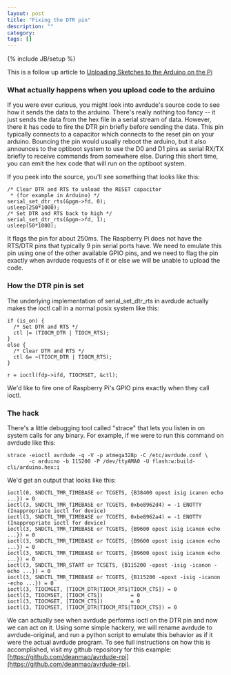 ```yaml
---
layout: post
title: "Fixing the DTR pin"
description: ""
category: 
tags: []
---
```

{% include JB/setup %}

This is a follow up article to [Uploading Sketches to the Arduino on the Pi](/2012/08/10/uploading-sketches-to-the-arduino-on-the-pi/)

### What actually happens when you upload code to the arduino

If you were ever curious, you might look into avrdude's source code to see how it sends the data to the arduino.  There's really
nothing too fancy -- it just sends the data from the hex file in a serial stream of data.  However, there it has code to fire
the DTR pin briefly before sending the data.  This pin typically connects to a capacitor which connects to the reset pin
on your arduino.  Bouncing the pin would usually reboot the arduino, but it also announces to the optiboot system to use
the D0 and D1 pins as serial RX/TX briefly to receive commands from somewhere else.  During this short time, you can emit
the hex code that will run on the optiboot system.

If you peek into the source, you'll see something that looks like this:

    /* Clear DTR and RTS to unload the RESET capacitor 
     * (for example in Arduino) */
    serial_set_dtr_rts(&pgm->fd, 0);
    usleep(250*1000);
    /* Set DTR and RTS back to high */
    serial_set_dtr_rts(&pgm->fd, 1);
    usleep(50*1000);

It flags the pin for about 250ms.  The Raspberry Pi does not have the RTS/DTR pins that typically 9 pin serial ports have.  We need
to emulate this pin using one of the other available GPIO pins, and we need to flag the pin exactly when avrdude requests of it or
else we will be unable to upload the code.

### How the DTR pin is set

The underlying implementation of serial_set_dtr_rts in avrdude actually makes the ioctl call in a normal posix system like this:

    if (is_on) {
      /* Set DTR and RTS */
      ctl |= (TIOCM_DTR | TIOCM_RTS);
    }
    else {
      /* Clear DTR and RTS */
      ctl &= ~(TIOCM_DTR | TIOCM_RTS);
    }

    r = ioctl(fdp->ifd, TIOCMSET, &ctl);

We'd like to fire one of Raspberry Pi's GPIO pins exactly when they call ioctl.

### The hack

There's a little debugging tool called "strace" that lets you listen in on system calls for any binary.  For example, if we were to
run this command on avrdude like this:

    strace -eioctl avrdude -q -V -p atmega328p -C /etc/avrdude.conf \
           -c arduino -b 115200 -P /dev/ttyAMA0 -U flash:w:build-cli/arduino.hex:i

We'd get an output that looks like this:

    ioctl(0, SNDCTL_TMR_TIMEBASE or TCGETS, {B38400 opost isig icanon echo ...}) = 0
    ioctl(3, SNDCTL_TMR_TIMEBASE or TCGETS, 0xbe8962d4) = -1 ENOTTY (Inappropriate ioctl for device)
    ioctl(3, SNDCTL_TMR_TIMEBASE or TCGETS, 0xbe8962a4) = -1 ENOTTY (Inappropriate ioctl for device)
    ioctl(3, SNDCTL_TMR_TIMEBASE or TCGETS, {B9600 opost isig icanon echo ...}) = 0
    ioctl(3, SNDCTL_TMR_TIMEBASE or TCGETS, {B9600 opost isig icanon echo ...}) = 0
    ioctl(3, SNDCTL_TMR_TIMEBASE or TCGETS, {B9600 opost isig icanon echo ...}) = 0
    ioctl(3, SNDCTL_TMR_START or TCSETS, {B115200 -opost -isig -icanon -echo ...}) = 0
    ioctl(3, SNDCTL_TMR_TIMEBASE or TCGETS, {B115200 -opost -isig -icanon -echo ...}) = 0
    ioctl(3, TIOCMGET, [TIOCM_DTR|TIOCM_RTS|TIOCM_CTS]) = 0
    ioctl(3, TIOCMSET, [TIOCM_CTS])         = 0
    ioctl(3, TIOCMGET, [TIOCM_CTS])         = 0
    ioctl(3, TIOCMSET, [TIOCM_DTR|TIOCM_RTS|TIOCM_CTS]) = 0

We can actually see when avrdude performs ioctl on the DTR pin and now we can act on it.  Using some simple hackery, we will rename avrdude to
avrdude-original, and run a python script to emulate this behavior as if it were the actual avrdude program.  To see full instructions
on how this is accomplished, visit my github repository for this example: [https://github.com/deanmao/avrdude-rpi](https://github.com/deanmao/avrdude-rpi).
